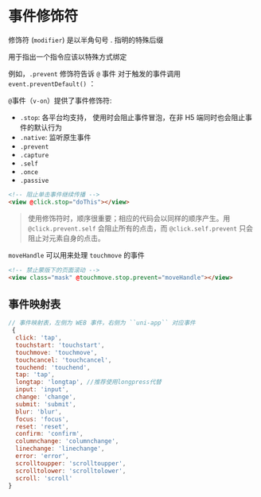 # 事件修饰符

修饰符 (`modifier`) 是以半角句号 . 指明的特殊后缀

用于指出一个指令应该以特殊方式绑定

例如，`.prevent` 修饰符告诉 `@` 事件 对于触发的事件调用 `event.preventDefault()` ：

`@`事件（`v-on`）提供了事件修饰符:

- `.stop`: 各平台均支持， 使用时会阻止事件冒泡，在非 H5 端同时也会阻止事件的默认行为
- `.native`: 监听原生事件
- `.prevent`
- `.capture`
- `.self`
- `.once`
- `.passive`

```html
<!-- 阻止单击事件继续传播 -->
<view @click.stop="doThis"></view>
```

> 使用修饰符时，顺序很重要；相应的代码会以同样的顺序产生。用 `@click.prevent.self` 会阻止所有的点击，而 `@click.self.prevent` 只会阻止对元素自身的点击。

`moveHandle` 可以用来处理 `touchmove` 的事件

```html
<!-- 禁止蒙版下的页面滚动 -->
<view class="mask" @touchmove.stop.prevent="moveHandle"></view>
```

## 事件映射表

```js
// 事件映射表，左侧为 WEB 事件，右侧为 ``uni-app`` 对应事件
 {
  click: 'tap',
  touchstart: 'touchstart',
  touchmove: 'touchmove',
  touchcancel: 'touchcancel',
  touchend: 'touchend',
  tap: 'tap',
  longtap: 'longtap', //推荐使用longpress代替
  input: 'input',
  change: 'change',
  submit: 'submit',
  blur: 'blur',
  focus: 'focus',
  reset: 'reset',
  confirm: 'confirm',
  columnchange: 'columnchange',
  linechange: 'linechange',
  error: 'error',
  scrolltoupper: 'scrolltoupper',
  scrolltolower: 'scrolltolower',
  scroll: 'scroll'
}
```
